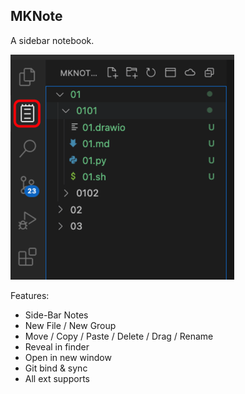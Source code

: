 ## MKNote

A sidebar notebook.

![](./asserts//intro.png)

Features:

- Side-Bar Notes
- New File / New Group
- Move / Copy / Paste / Delete / Drag / Rename
- Reveal in finder
- Open in new window
- Git bind & sync
- All ext supports

